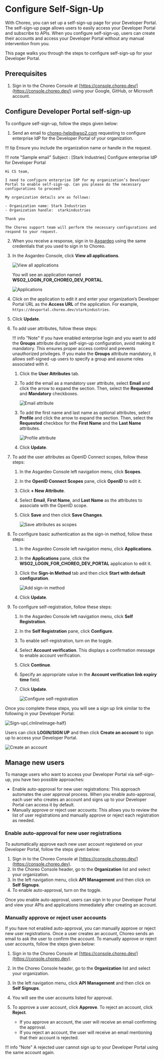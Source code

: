 # Configure Self-Sign-Up

With Choreo, you can set up a self-sign-up page for your Developer Portal. The self-sign-up page allows users to easily access your Developer Portal and subscribe to APIs. When you configure self-sign-up, users can create their accounts and access your Developer Portal without any manual intervention from you.

This page walks you through the steps to configure self-sign-up for your Developer Portal.

## Prerequisites

1. Sign in to the Choreo Console at [https://console.choreo.dev/](https://console.choreo.dev/) using your Google, GitHub, or Microsoft account.

## Configure Developer Portal self-sign-up

To configure self-sign-up, follow the steps given below:

1.  Send an email to <choreo-help@wso2.com> requesting to configure enterprise IdP for the Developer Portal of your organization.

!!! tip
    Ensure you include the organization name or handle in the request.

!!! note "Sample email"
    Subject : [Stark Industries] Configure enterprise IdP for Developer Portal

    Hi CS team,

    I need to configure enterprise IdP for my organization’s Developer Portal to enable self-sign-up. Can you please do the necessary configurations to proceed?

    My organization details are as follows:

    - Organization name: Stark Industries
    - Organization handle:  starkindustries

    Thank you

    The Choreo support team will perform the necessary configurations and respond to your request.

2.  When you receive a response, sign in to [Asgardeo](https://console.asgardeo.io/) using the same credentials that you used to sign in to Choreo.
3.  In the Asgardeo Console, click **View all applications**.

    ![View all applications](../assets/img/administer/self-sign-up/view-all-applications.png)

    You will see an application named **WSO2_LOGIN_FOR_CHOREO_DEV_PORTAL**.

    ![Applications](../assets/img/administer/self-sign-up/application.png)

4.  Click on the application to edit it and enter your organization’s Developer Portal URL as the **Access URL** of the application. For example, `https://devportal.choreo.dev/starkindustries`.
5.  Click **Update**.
6.  To add user attributes, follow these steps:

    !!! info "Note"
        If you have enabled enterprise login and you want to add the **Groups** attribute during self-sign-up configuration, avoid making it mandatory. This ensures proper access control and prevents unauthorized privileges. If you make the **Groups** attribute mandatory, it allows self-signed-up users to specify a group and assume roles associated with it.

    1. Click the **User Attributes** tab.
    2. To add the email as a mandatory user attribute, select **Email** and click the arrow to expand the section. Then, select the **Requested** and **Mandatory** checkboxes.

       ![Email attribute](../assets/img/administer/self-sign-up/email-attribute.png)

    3. To add the first name and last name as optional attributes, select **Profile** and click the arrow to expand the section. Then, select the **Requested** checkbox for the **First Name** and the **Last Name** attributes.

       ![Profile attribute](../assets/img/administer/self-sign-up/profile-attribute.png)

    4. Click **Update**.

7.  To add the user attributes as OpenID Connect scopes, follow these steps:

    1. In the Asgardeo Console left navigation menu, click **Scopes**.
    2. In the **OpenID Connect Scopes** pane, click **OpenID** to edit it.
    3. Click **+ New Attribute**.
    4. Select **Email**, **First Name**, and **Last Name** as the attributes to associate with the OpenID scope.
    5. Click **Save** and then click **Save Changes**.

       ![Save attributes as scopes](../assets/img/administer/self-sign-up/save-attributes-as-scopes.png)

8.  To configure basic authentication as the sign-in method, follow these steps:

    1. In the Asgardeo Console left navigation menu, click **Applications**.
    2. In the **Applications** pane, click the **WSO2_LOGIN_FOR_CHOREO_DEV_PORTAL** application to edit it.
    3. Click the **Sign-in Method** tab and then click **Start with default configuration**.

       ![Add sign-in method](../assets/img/administer/self-sign-up/add-sign-in-method.png)

    4. Click **Update**.

9.  To configure self-registration, follow these steps:

    1. In the Asgardeo Console left navigation menu, click **Self Registration**.
    2. In the **Self Registration** pane, click **Configure**.
    3. To enable self-registration, turn on the toggle.
    4. Select **Account verification**. This displays a confirmation message to enable account verification.
    5. Click **Continue**.
    6. Specify an appropriate value in the **Account verification link expiry time** field.
    7. Click **Update**.

       ![Configure self-registration](../assets/img/administer/self-sign-up/configure-self-registration.png)

Once you complete these steps, you will see a sign up link similar to the following in your Developer Portal:

![Sign-up](../assets/img/administer/self-sign-up/sign-up.png){.cInlineImage-half}

Users can click **LOGIN/SIGN UP** and then click **Create an account** to sign up to access your Developer Portal.

![Create an account](../assets/img/administer/self-sign-up/create-an-account.png)

## Manage new users

To manage users who want to access your Developer Portal via self-sign-up, you have two possible approaches:

- Enable auto-approval for new user registrations: This approach automates the user approval process. When you enable auto-approval, each user who creates an account and signs up to your Developer Portal can access it by default.
- Manually approve or reject user accounts: This allows you to review the list of user registrations and manually approve or reject each registration as needed.

### Enable auto-approval for new user registrations

To automatically approve each new user account registered on your Developer Portal, follow the steps given below:

1. Sign in to the Choreo Console at [https://console.choreo.dev/](https://console.choreo.dev).
2. In the Choreo Console header, go to the **Organization** list and select your organization.
3. In the left navigation menu, click **API Management** and then click on **Self Signups**.
4. To enable auto-approval, turn on the toggle.

Once you enable auto-approval, users can sign in to your Developer Portal and view your APIs and applications immediately after creating an account.

### Manually approve or reject user accounts

If you have not enabled auto-approval, you can manually approve or reject new user registrations. Once a user creates an account, Choreo sends an email to ask the user to confirm the account. To manually approve or reject user accounts, follow the steps given below:

1. Sign in to the Choreo Console at [https://console.choreo.dev/](https://console.choreo.dev).
2. In the Choreo Console header, go to the **Organization** list and select your organization.
3. In the left navigation menu, click **API Management** and then click on **Self Signups**.
4. You will see the user accounts listed for approval.
5. To approve a user account, click **Approve**. To reject an account, click **Reject**.

   - If you approve an account, the user will receive an email confirming the approval.
   - If you reject an account, the user will receive an email mentioning that their account is rejected.

!!! info "Note"
     A rejected user cannot sign up to your Developer Portal using the same account again.
